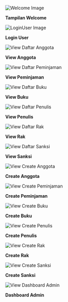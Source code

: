 ![Welcome Image](https://github.com/yantipuspitasari20/perpustakaan/blob/main/PBKK/Welcome.png?raw=true)
<p><b>Tampilan Welcome</b></p>

![LoginUser Image](https://github.com/yantipuspitasari20/perpustakaan/blob/main/PBKK/Login.png?raw=true)
<p><b>Login User</b></p>

![View Daftar Anggota](https://github.com/yantipuspitasari20/perpustakaan/blob/main/PBKK/View%20Anggota.png?raw=true)
<p><b>View Anggota</b></p>

![View Daftar Peminjaman](https://github.com/yantipuspitasari20/perpustakaan/blob/main/PBKK/View%20Peminjaman.png?raw=true)
<p><b>View Peminjaman</b></p>

![View Daftar Buku](https://github.com/yantipuspitasari20/perpustakaan/blob/main/PBKK/View%20Buku.png?raw=true)
<p><b>View Buku</b></p>

![View Daftar Penulis](https://github.com/yantipuspitasari20/perpustakaan/blob/main/PBKK/View%20Penulis.png?raw=true)
<p><b>View Penulis</b></p>

![View Daftar Rak](https://github.com/yantipuspitasari20/perpustakaan/blob/main/PBKK/View%20Rak.png?raw=true)
<p><b>View Rak</b></p>

![View Daftar Sanksi](https://github.com/yantipuspitasari20/perpustakaan/blob/main/PBKK/View%20Sanksi.png?raw=true)
<p><b>View Sanksi</b></p>

![View Create Anggota](https://github.com/yantipuspitasari20/perpustakaan/blob/main/PBKK/Create%20Anggota.png?raw=true)
<p><b>Create Anggota</b></p>

![View Create Peminjaman](https://github.com/yantipuspitasari20/perpustakaan/blob/main/PBKK/Create%20Peminjaman.png?raw=true)
<p><b>Create Peminjaman</b></p>

![View Create Buku](https://github.com/yantipuspitasari20/perpustakaan/blob/main/PBKK/Create%20Buku.png?raw=true)
<p><b>Create Buku</b></p>

![View Create Penulis](https://github.com/yantipuspitasari20/perpustakaan/blob/main/PBKK/Create%20Penulis.png?raw=true)
<p><b>Create Penulis</b></p>

![View Create Rak](https://github.com/yantipuspitasari20/perpustakaan/blob/main/PBKK/Create%20Rak.png?raw=true)
<p><b>Create Rak</b></p>

![View Create Sanksi](https://github.com/yantipuspitasari20/perpustakaan/blob/main/PBKK/Create%20Sanksi.png?raw=true)
<p><b>Create Sanksi</b></p>

![View Dashboard Admin](https://github.com/yantipuspitasari20/perpustakaan/blob/main/PBKK/Dashboard%20Admin.png?raw=true)
<p><b>Dashboard Admin</b></p>
